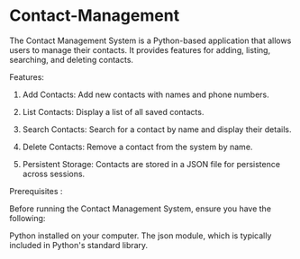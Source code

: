 # Contact-Management

The Contact Management System is a Python-based application that allows users to manage their contacts. It provides features for adding, listing, searching, and deleting contacts.

Features:

1. Add Contacts: Add new contacts with names and phone numbers.

2. List Contacts: Display a list of all saved contacts.

3. Search Contacts: Search for a contact by name and display their details.

4. Delete Contacts: Remove a contact from the system by name.

5. Persistent Storage: Contacts are stored in a JSON file for persistence across sessions.

Prerequisites :

Before running the Contact Management System, ensure you have the following:

Python installed on your computer.
The json module, which is typically included in Python's standard library.
